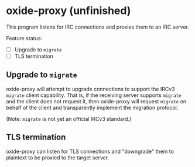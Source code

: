 # oxide-proxy (unfinished)

This program listens for IRC connections and proxies them to an IRC server.

Feature status:

* [ ] Upgrade to `migrate`
* [ ] TLS termination

## Upgrade to `migrate`

oxide-proxy will attempt to upgrade connections to support the IRCv3 `migrate`
client capability. That is, if the receiving server supports `migrate` and the
client does not request it, then oxide-proxy will request `migrate` on behalf
of the client and transparently implement the migration protocol.

(Note: `migrate` is not yet an official IRCv3 standard.)

## TLS termination

oxide-proxy can listen for TLS connections and "downgrade" them to plaintext
to be proxied to the target server.
